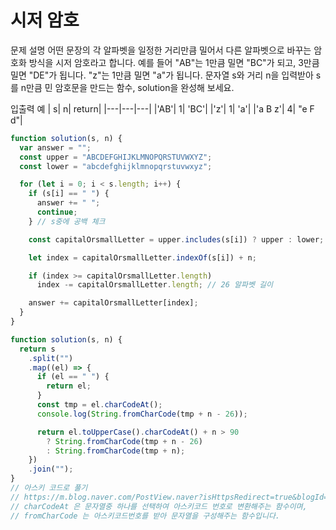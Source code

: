 # 시저 암호

문제 설명
어떤 문장의 각 알파벳을 일정한 거리만큼 밀어서 다른 알파벳으로 바꾸는 암호화 방식을 시저 암호라고 합니다. 예를 들어 "AB"는 1만큼 밀면 "BC"가 되고, 3만큼 밀면 "DE"가 됩니다. "z"는 1만큼 밀면 "a"가 됩니다. 문자열 s와 거리 n을 입력받아 s를 n만큼 민 암호문을 만드는 함수, solution을 완성해 보세요.

입출력 예
| s| n| return|
|---|---|---|
|'AB'| 1| 'BC'|
|'z'| 1| 'a'|
|'a B z'| 4| "e F d"|

```js
function solution(s, n) {
  var answer = "";
  const upper = "ABCDEFGHIJKLMNOPQRSTUVWXYZ";
  const lower = "abcdefghijklmnopqrstuvwxyz";

  for (let i = 0; i < s.length; i++) {
    if (s[i] == " ") {
      answer += " ";
      continue;
    } // s중에 공백 체크

    const capitalOrsmallLetter = upper.includes(s[i]) ? upper : lower;

    let index = capitalOrsmallLetter.indexOf(s[i]) + n;

    if (index >= capitalOrsmallLetter.length)
      index -= capitalOrsmallLetter.length; // 26 알파벳 길이

    answer += capitalOrsmallLetter[index];
  }
}
```

```js
function solution(s, n) {
  return s
    .split("")
    .map((el) => {
      if (el == " ") {
        return el;
      }
      const tmp = el.charCodeAt();
      console.log(String.fromCharCode(tmp + n - 26));

      return el.toUpperCase().charCodeAt() + n > 90
        ? String.fromCharCode(tmp + n - 26)
        : String.fromCharCode(tmp + n);
    })
    .join("");
}
// 아스키 코드로 풀기
// https://m.blog.naver.com/PostView.naver?isHttpsRedirect=true&blogId=diceworld&logNo=220175224345
// charCodeAt 은 문자열중 하나를 선택하여 아스키코드 번호로 변환해주는 함수이며,
// fromCharCode 는 아스키코드번호를 받아 문자열을 구성해주는 함수입니다.
```
